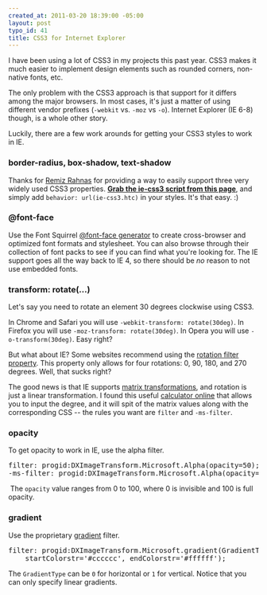 ```yaml
--- 
created_at: 2011-03-20 18:39:00 -05:00
layout: post
typo_id: 41
title: CSS3 for Internet Explorer
---
```

<p>I have been using a lot of CSS3 in my projects this past year. CSS3 makes it much easier to implement design elements such as rounded corners, non-native fonts, etc.</p>
<p>The only problem with the CSS3 approach is that support for it differs among the major browsers. In most cases, it's just a matter of using different vendor prefixes (<code>-webkit</code> vs. <code>-moz</code> vs <code>-o</code>). Internet Explorer (IE 6-8) though, is a whole other story.</p>
<p>Luckily, there are a few work arounds for getting your CSS3 styles to work in IE.</p>
<h3>border-radius, box-shadow, text-shadow</h3>
<p>Thanks for&nbsp;<a href="http://www.htmlremix.com/css/curved-corner-border-radius-cross-browser">Remiz Rahnas</a>&nbsp;for providing a way to easily support three very widely used CSS3 properties. <a href="http://fetchak.com/ie-css3/"><strong>Grab the ie-css3 script from this page</strong></a>, and simply add <code>behavior: url(ie-css3.htc)</code> in your styles. It's that easy. :)</p>
<h3>@font-face</h3>
<p>Use the Font Squirrel <a href="http://www.fontsquirrel.com/fontface/generator">@font-face generator</a>&nbsp;to create cross-browser and optimized font formats and stylesheet. You can also browse through their collection of font packs to see if you can find what you're looking for. The IE support goes all the way back to IE 4, so there should be <em>no </em>reason to not use embedded fonts.&nbsp;</p>
<h3>transform: rotate(...)</h3>
<p>Let's say you need to rotate an element 30 degrees clockwise using CSS3.</p>
<p>In Chrome and Safari you will use <code>-webkit-transform: rotate(30deg)</code>. In Firefox you will use <code>-moz-transform: rotate(30deg)</code>. In Opera you will use <code>-o-transform(30deg)</code>. Easy right?</p>
<p>But what about IE? Some websites recommend using the <a href="http://msdn.microsoft.com/en-us/library/ms532918(v=vs.85).aspx">rotation filter property</a>. This property only allows for four rotations: 0, 90, 180, and 270 degrees. Well, that sucks right?</p>
<p>The good news is that IE supports <a href="http://en.wikipedia.org/wiki/Transformation_matrix">matrix transformations</a>, and rotation is just a linear transformation. I found this useful <a href="http://www.boogdesign.com/examples/transforms/matrix-calculator.html">calculator online</a> that allows you to input the degree, and it will spit of the matrix values along with the corresponding CSS -- the rules you want are <code>filter</code> and <code>-ms-filter</code>.</p>
<h3>opacity</h3>
<p>To get opacity to work in IE, use the alpha filter.</p>
<pre>
filter: progid:DXImageTransform.Microsoft.Alpha(opacity=50); /* IE 6,7 */
-ms-filter: progid:DXImageTransform.Microsoft.Alpha(opacity=50); /* IE 8 */</pre>
<p>&nbsp;The <code>opacity</code> value ranges from 0 to 100, where 0 is invisible and 100 is full opacity.</p>
<h3>gradient</h3>
<p>Use the proprietary <a href="http://msdn.microsoft.com/en-us/library/ms532997(v=vs.85).aspx">gradient</a>&nbsp;filter.</p>
<pre>
filter: progid:DXImageTransform.Microsoft.gradient(GradientType=0,
    startColorstr='#cccccc', endColorstr='#ffffff');
</pre>
<p>The <code>GradientType</code> can be <code>0</code> for horizontal or <code>1</code> for vertical. Notice that you can only specify linear gradients.</p>
<p>&nbsp;</p>
